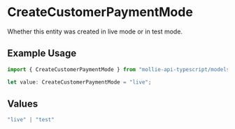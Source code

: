 # CreateCustomerPaymentMode

Whether this entity was created in live mode or in test mode.

## Example Usage

```typescript
import { CreateCustomerPaymentMode } from "mollie-api-typescript/models/operations";

let value: CreateCustomerPaymentMode = "live";
```

## Values

```typescript
"live" | "test"
```